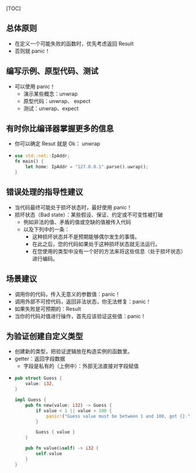 
[TOC]

## 总体原则
- 在定义一个可能失败的函数时，优先考虑返回 Result
- 否则就 panic！
 

## 编写示例、原型代码、测试
- 可以使用 panic！
  - 演示某些概念：unwrap
  - 原型代码：unwrap、 expect
  - 测试：unwrap、expect


## 有时你比编译器掌握更多的信息
- 你可以确定 Resut 就是 Ok： unwrap
-   ```rust
    use std::net::IpAddr;
    fn main() {
        let home: IpAddr = "127.0.0.1".parse().uwrap();
    }
    ```


## 错误处理的指导性建议
- 当代码最终可能处于损坏状态时，最好使用 panic！
- 损坏状态（Bad state）：某些假设、保证、约定或不可变性被打破
  - 例如非法的值、矛盾的值或空缺的值被传入代码
  - 以及下列中的一条：
    - 这种损坏状态并不是预期能够偶尔发生的事情。
    - 在此之后，您的代码如果处于这种损坏状态就无法运行。
    - 在您使用的类型中没有一个好的方法来将这些信息（处于损坏状态）进行编码。



## 场景建议
- 调用你的代码，传入无意义的参数值：panic！
- 调用外部不可控代码，返回非法状态，你无法修复：panic！
- 如果失败是可预期的：Result
- 当你的代码对值进行操作，首先应该验证这些值：panic！


## 为验证创建自定义类型
- 创建新的类型，把验证逻辑放在构造实例的函数里。
- getter：返回字段数据
  - 字段是私有的（上例中）：外部无法直接对字段赋值
-   ```rust
    pub struct Guess {
        value: i32,
    }

    impl Guess {
        pub fn new(value: i32) -> Guess {
            if value < 1 || value > 100 {
                panic!("Guess value must be between 1 and 100, got {}.", value);
            }

            Guess { value }
        }

        pub fn value(&self) -> i32 {
            self.value
        }
    }
    ```